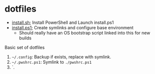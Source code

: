 # dotfiles

- [install.sh](./install.sh); Install PowerShell and Launch install.ps1
- [install.ps1](./install.ps1); Create symlinks and configure base environment
  - Should really have an OS bootstrap script linked into this for new builds

Basic set of dotfiles

1. `~/.config`: Backup if exists, replace with symlink. 
1. `~/.pwshrc.ps1`: Symlink to `./pwshrc.ps1`
1. `.